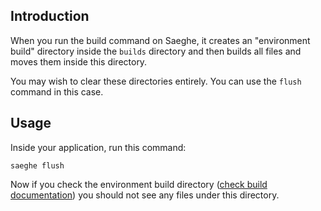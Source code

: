## Introduction

When you run the build command on Saeghe,
it creates an "environment build" directory inside the `builds` directory
and then builds all files and moves them inside this directory.

You may wish to clear these directories entirely. You can use the `flush` command in this case.

## Usage

Inside your application, run this command:

```shell
saeghe flush
```

Now if you check the environment build directory
([check build documentation](https://saeghe.com/documentations/build-command))
you should not see any files under this directory.

